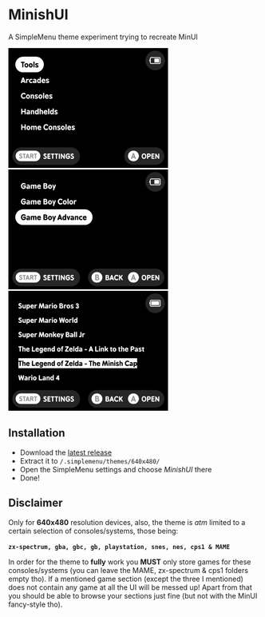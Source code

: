 # MinishUI
A SimpleMenu theme experiment trying to recreate MinUI

<img src="https://github.com/kardchcode/MinishUI/blob/main/resources/groups/apps%20and%20games.png" width=320 height=240>   <img src="https://github.com/kardchcode/MinishUI/blob/main/resources/sections/game-boy-advance/logo.png" width=320 height=240>   <img src="https://github.com/kardchcode/MinishUI/blob/main/resources/screenshot.png" width=320 height=240>

## Installation
- Download the [latest release](https://github.com/kardchcode/MinishUI/releases/latest)
- Extract it to `/.simplemenu/themes/640x480/`
- Open the SimpleMenu settings and choose *MinishUI* there
- Done!
  
## Disclaimer
Only for **640x480** resolution devices, also, the theme is *atm* limited to a certain selection of consoles/systems, those being:

**`zx-spectrum, gba, gbc, gb, playstation, snes, nes, cps1 & MAME`**

In order for the theme to **fully** work you **MUST** only store games for these consoles/systems (you can leave the MAME, zx-spectrum & cps1 folders empty tho). If a mentioned game section (except the three I mentioned) does not contain any game at all the UI will be messed up! Apart from that you should be able to browse your sections just fine (but not with the MinUI fancy-style tho).
